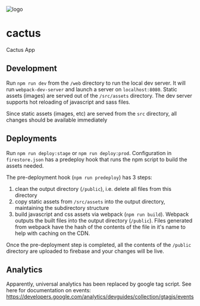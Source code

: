 ![logo](https://firebasestorage.googleapis.com/v0/b/cactus-app-prod.appspot.com/o/static%2Fog-image.png?alt=media&token=b2d52de3-ecc5-42f4-a401-f4158d1c4296)

# cactus
Cactus App

## Development
Run `npm run dev` from the `/web` directory to run the local dev server. It will run `webpack-dev-server` and launch a server on `localhost:8080`. Static assets (images) are served out of the `/src/assets` directory. The dev server supports hot reloading of javascript and sass files. 

Since static assets (images, etc) are served from the `src` directory, all changes should be available immediately

## Deployments
Run `npm run deploy:stage` or `npm run deploy:prod`. Configuration in `firestore.json` has a predeploy hook that runs the npm script to build the assets needed. 

The pre-deployment hook (`npm run predeploy`) has 3 steps:
1) clean the output directory (`/public`), i.e. delete all files from this directory
2) copy static assets from `/src/assets` into the output directory, maintaining the subdirectory structure
3) build javascript and css assets via webpack (`npm run build`). Webpack outputs the built files into the output directory (`/public`). Files generated from webpack have the hash of the contents of the file in it's name to help with caching on the CDN.     
 
Once the pre-deployment step is completed, all the contents of the `/public` directory are uploaded to firebase and your changes will be live.


## Analytics

Apparently, universal analytics has been replaced by google tag script. See here for documentation on events: https://developers.google.com/analytics/devguides/collection/gtagjs/events